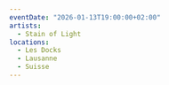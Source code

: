 ```yaml
---
eventDate: "2026-01-13T19:00:00+02:00"
artists:
  - Stain of Light
locations:
  - Les Docks
  - Lausanne
  - Suisse
---
```

